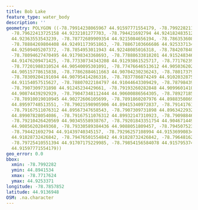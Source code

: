 ```yaml
---
title: Bob Lake
feature_type: water_body
description: ''
geometry: POLYGON ((-78.79914238065967 44.91597771554179, -78.79922821134784 44.91944209381939,
  -78.79622413725158 44.9232101277703, -78.794421692794 44.92418248351234, -78.79150344938681
  44.92363553543239, -78.78772689909354 44.9215084656194, -78.78635360807856 44.92412171176082,
  -78.78884269804408 44.92491173951863, -78.78867103666686 44.92533713458089, -78.78369285673584
  44.92509405207372, -78.7854953011943 44.92248085016318, -78.78420784086657 44.91938131705341,
  -78.78094627470495 44.91798343368693, -78.77888633818201 44.91524834613122, -78.77528144926686
  44.91476209471425, -78.77330734343208 44.91293861525717, -78.77176239103989 44.90874439292929,
  -78.77201988310524 44.90540095301091, -78.77476646513612 44.90503620234606, -78.77691223234723
  44.90515778615838, -78.77862884611663 44.90704230236243, -78.78017379850886 44.90837966347949,
  -78.78309204191694 44.90795414286316, -78.7837786874249 44.91020328758476, -78.78369285673584
  44.91154057515627, -78.78807022184797 44.91044643309429, -78.78798439115982 44.91226999162573,
  -78.7907309731898 44.91245234429661, -78.79193260282848 44.90996014104724, -78.79047348112444
  44.90874439292929, -78.79047348112444 44.90600886564305, -78.78927185148665 44.90540095301091,
  -78.78910019010945 44.90272606105699, -78.7891860207976 44.8988350869445, -78.78952934355203
  44.89597748513551, -78.79021598905906 44.89415340972837, -78.79141761869775 44.89415340972837,
  -78.79167511076312 44.89567347658543, -78.7907309731898 44.89634229327383, -78.79004432768276
  44.89907828054086, -78.79167511076312 44.89932147310923, -78.79098846525606 44.9013885684066,
  -78.79210426420569 44.90345558938767, -78.79201843351754 44.90467144936684, -78.79167511076312
  44.90856202849368, -78.79330589384436 44.9088051809457, -78.79450752348305 44.91129743427546,
  -78.794421692794 44.91439740345157, -78.79296257108994 44.9153699083421, -78.79261924833642
  44.91828732426842, -78.79476501554842 44.91828732426842, -78.79648162931693 44.91877354585571,
  -78.79725410551394 44.91707175229985, -78.79854156584078 44.91579537405703, -78.79914238065967
  44.91597771554179))
geo_error: 0.0
bbox:
  xmin: -78.7992282
  ymin: 44.8941534
  xmax: -78.7717624
  ymax: 44.9253371
longitude: -78.7857852
latitude: 44.9136948
OSM: .na.character
---
```

